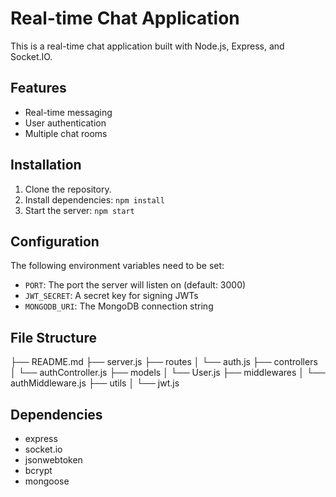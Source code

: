 # Real-time Chat Application

This is a real-time chat application built with Node.js, Express, and Socket.IO.

## Features

*   Real-time messaging
*   User authentication
*   Multiple chat rooms

## Installation

1.  Clone the repository.
2.  Install dependencies: `npm install`
3.  Start the server: `npm start`

## Configuration

The following environment variables need to be set:

*   `PORT`: The port the server will listen on (default: 3000)
*   `JWT_SECRET`: A secret key for signing JWTs
*   `MONGODB_URI`: The MongoDB connection string

## File Structure


├── README.md
├── server.js
├── routes
│   └── auth.js
├── controllers
│   └── authController.js
├── models
│   └── User.js
├── middlewares
│   └── authMiddleware.js
├── utils
│   └── jwt.js


## Dependencies

*   express
*   socket.io
*   jsonwebtoken
*   bcrypt
*   mongoose